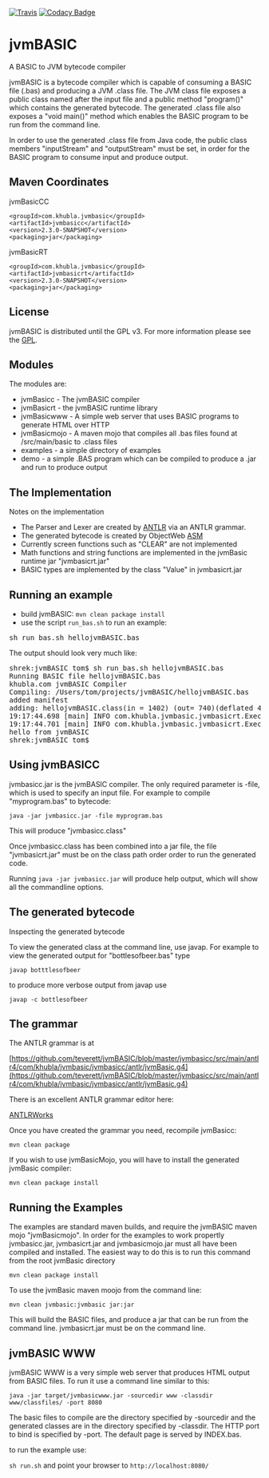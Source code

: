 [![Travis](https://api.travis-ci.org/teverett/jvmBASIC.png)](https://travis-ci.org/teverett/jvmBASIC)
[![Codacy Badge](https://api.codacy.com/project/badge/Grade/dae9bbea869d4757a7d3a2578bd79348)](https://www.codacy.com/app/teverett/jvmBASIC?utm_source=github.com&amp;utm_medium=referral&amp;utm_content=teverett/jvmBASIC&amp;utm_campaign=Badge_Grade)

jvmBASIC
========

A BASIC to JVM bytecode compiler

jvmBASIC is a bytecode compiler which is capable of consuming a BASIC file (.bas) and producing a JVM .class file. The JVM class file exposes a public class named after the input file and a public method "program()" which contains the generated bytecode.  The generated .class file also exposes a "void main()" method which enables the BASIC program to be run from the command line.

In order to use the generated .class file from Java code, the public class members "inputStream" and "outputStream" must be set, in order for the BASIC program to consume input and produce output.


Maven Coordinates
-------------------

jvmBasicCC

```
<groupId>com.khubla.jvmbasic</groupId>
<artifactId>jvmbasicc</artifactId>
<version>2.3.0-SNAPSHOT</version>
<packaging>jar</packaging>
```

jvmBasicRT

```
<groupId>com.khubla.jvmbasic</groupId>
<artifactId>jvmbasicrt</artifactId>
<version>2.3.0-SNAPSHOT</version>
<packaging>jar</packaging>
```



License
---------

jvmBASIC is distributed until the GPL v3. For more information please see the [GPL](http://www.gnu.org/licenses/gpl.txt).

Modules
---------

The modules are:

* jvmBasicc - The jvmBASIC compiler
* jvmBasicrt - the jvmBASIC runtime library
* jvmBasicwww - A simple web server that uses BASIC programs to generate HTML over HTTP
* jvmBasicmojo - A maven mojo that compiles all .bas files found at /src/main/basic to .class files
* examples - a simple directory of examples
* demo - a simple .BAS program which can be compiled to produce a .jar and run to produce output

The Implementation
---------

Notes on the implementation

* The Parser and Lexer are created by [ANTLR](http://www.antlr.org) via an ANTLR grammar. 
* The generated bytecode is created by ObjectWeb [ASM](http://asm.ow2.org/)
* Currently screen functions such as "CLEAR" are not implemented
* Math functions and string functions are implemented in the jvmBasic runtime jar "jvmbasicrt.jar"
* BASIC types are implemented by the class "Value" in jvmbasicrt.jar

Running an example
---------

* build jvmBASIC: `mvn clean package install`
* use the script `run_bas.sh` to run an example:

<pre>
sh run_bas.sh hellojvmBASIC.bas
</pre>

The output should look very much like:
<pre>
shrek:jvmBASIC tom$ sh run_bas.sh hellojvmBASIC.bas 
Running BASIC file hellojvmBASIC.bas
khubla.com jvmBASIC Compiler
Compiling: /Users/tom/projects/jvmBASIC/hellojvmBASIC.bas
added manifest
adding: hellojvmBASIC.class(in = 1402) (out= 740)(deflated 47%)
19:17:44.698 [main] INFO com.khubla.jvmbasic.jvmbasicrt.ExecutionContext - pushing String: '"hello from jvmBASIC"'
19:17:44.701 [main] INFO com.khubla.jvmbasic.jvmbasicrt.ExecutionContext - popping hello from jvmBASIC
hello from jvmBASIC
shrek:jvmBASIC tom$ 
</pre>


Using jvmBASICC
---------

jvmbasicc.jar is the jvmBASIC compiler. The only required parameter is -file, which is used to specify an input file.  For example to compile "myprogram.bas" to bytecode:

`java -jar jvmbasicc.jar -file myprogram.bas`

This will produce "jvmbasicc.class"

Once jvmbasicc.class has been combined into a jar file, the file "jvmbasicrt.jar" must be on the class path order order to run the generated code.

Running `java -jar jvmbasicc.jar` will produce help output, which will show all the commandline options.

The generated bytecode
---------

Inspecting the generated bytecode

To view the generated class at the command line, use javap.  For example to view the generated output for "bottlesofbeer.bas" type

`javap botttlesofbeer`

to produce more verbose output from javap use

`javap -c bottlesofbeer`

The grammar
---------

The ANTLR grammar is at 

[https://github.com/teverett/jvmBASIC/blob/master/jvmbasicc/src/main/antlr4/com/khubla/jvmbasic/jvmbasicc/antlr/jvmBasic.g4](https://github.com/teverett/jvmBASIC/blob/master/jvmbasicc/src/main/antlr4/com/khubla/jvmbasic/jvmbasicc/antlr/jvmBasic.g4)

There is an excellent ANTLR grammar editor here:

[ANTLRWorks](http://www.antlr.org/works/)

Once you have created the grammar you need, recompile jvmBasicc:

`mvn clean package`

If you wish to use jvmBasicMojo, you will have to install the generated jvmBasic compiler:

`mvn clean package install`

Running the Examples
---------

The examples are standard maven builds, and require the jvmBASIC maven mojo "jvmBasicmojo".  In order for the examples to work propertly jvmbasicc.jar, jvmbasicrt.jar and jvmbasicmojo.jar must all have been compiled and installed.  The easiest way to do this is to run this command from the root jvmBasic directory

`mvn clean package install`

To use the jvmBasic maven moojo from the command line:

`mvn clean jvmbasic:jvmbasic jar:jar`

This will build the BASIC files, and produce a jar that can be run from the command line.  jvmbasicrt.jar must be on the command line.

jvmBASIC WWW
---------

jvmBASIC WWW is a very simple web server that produces HTML output from BASIC files.  To run it use a command line similar to this:

`java -jar target/jvmbasicwww.jar -sourcedir www -classdir www/classfiles/ -port 8080`

The basic files to compile are the directory specified by -sourcedir and the generated classes are in the directory specified by -classdir.  The HTTP port to bind is specified by -port.  The default page is served by INDEX.bas.

to run the example use:

`sh run.sh` and point your browser to `http://localhost:8080/`



